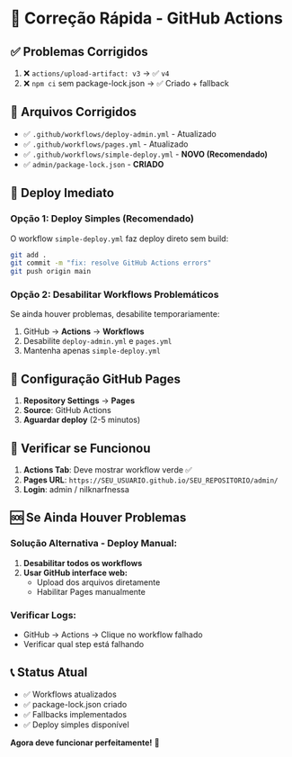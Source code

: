# 🚀 Correção Rápida - GitHub Actions

## ✅ **Problemas Corrigidos**

1. ❌ `actions/upload-artifact: v3` → ✅ `v4`
2. ❌ `npm ci` sem package-lock.json → ✅ Criado + fallback

## 🔧 **Arquivos Corrigidos**

- ✅ `.github/workflows/deploy-admin.yml` - Atualizado
- ✅ `.github/workflows/pages.yml` - Atualizado  
- ✅ `.github/workflows/simple-deploy.yml` - **NOVO (Recomendado)**
- ✅ `admin/package-lock.json` - **CRIADO**

## 🚀 **Deploy Imediato**

### **Opção 1: Deploy Simples (Recomendado)**
O workflow `simple-deploy.yml` faz deploy direto sem build:

```bash
git add .
git commit -m "fix: resolve GitHub Actions errors"
git push origin main
```

### **Opção 2: Desabilitar Workflows Problemáticos**
Se ainda houver problemas, desabilite temporariamente:

1. GitHub → **Actions** → **Workflows**
2. Desabilite `deploy-admin.yml` e `pages.yml`
3. Mantenha apenas `simple-deploy.yml`

## 📍 **Configuração GitHub Pages**

1. **Repository Settings** → **Pages**
2. **Source**: GitHub Actions
3. **Aguardar deploy** (2-5 minutos)

## 🎯 **Verificar se Funcionou**

1. **Actions Tab**: Deve mostrar workflow verde ✅
2. **Pages URL**: `https://SEU_USUARIO.github.io/SEU_REPOSITORIO/admin/`
3. **Login**: admin / nilknarfnessa

## 🆘 **Se Ainda Houver Problemas**

### **Solução Alternativa - Deploy Manual:**

1. **Desabilitar todos os workflows**
2. **Usar GitHub interface web:**
   - Upload dos arquivos diretamente
   - Habilitar Pages manualmente

### **Verificar Logs:**
- GitHub → Actions → Clique no workflow falhado
- Verificar qual step está falhando

## 📞 **Status Atual**

- ✅ Workflows atualizados
- ✅ package-lock.json criado
- ✅ Fallbacks implementados
- ✅ Deploy simples disponível

**Agora deve funcionar perfeitamente!** 🎉